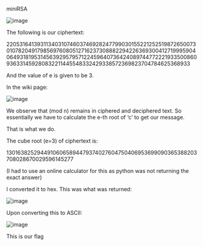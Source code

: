 miniRSA

 ![image](https://github.com/itstanayhere/picoctf/assets/147296398/78c918a8-1911-4136-aeb4-adf5f4f8bcc0)


The following is our ciphertext:

2205316413931134031074603746928247799030155221252519872650073010782049179856976080512716237308882294226369300412719995904064931819531456392957957122459640736424089744772221933500860936331459280832211445548332429338572369823704784625368933 

And the value of e is given to be 3.

In the wiki page:

![image](https://github.com/itstanayhere/picoctf/assets/147296398/f5dd2b47-54bc-46d3-ba46-4e11673db99f)
 

We observe that (mod n) remains in ciphered and deciphered text. So essentially we have to calculate the e-th root of ‘c’ to get our message.

That is what we do.

The cube root (e=3) of ciphertext is:

13016382529449106065894479374027604750406953699090365388203708028670029596145277

(I had to use an online calculator for this as python was not returning the exact answer)

I converted it to hex. This was what was returned:

 ![image](https://github.com/itstanayhere/picoctf/assets/147296398/e3031e58-2272-4562-bf10-b979be2e6bc4)


Upon converting this to ASCII:

 ![image](https://github.com/itstanayhere/picoctf/assets/147296398/b78e984c-8c70-4d8d-b32a-47063c2fbb17)


This is our flag
